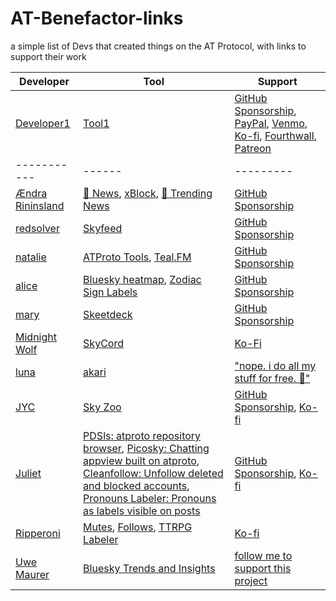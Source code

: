 # AT-Benefactor-links

a simple list of Devs that created things on the AT Protocol, with links to support their work

| Developer | Tool | Support |
|-----------|------|---------|
| [Developer1](https://bsky.app/profile/developer1.bsky.app) | [Tool1](https://www.tool1.com) | [GitHub Sponsorship](https://github.com/sponsors/developer1), [PayPal](https://paypal.me/developer1), [Venmo](https://venmo.com/developer1), [Ko-fi](https://ko-fi.com/developer5), [Fourthwall](https://developer6.fourthwall.com), [Patreon](https://www.patreon.com/developer4)|
|-----------|------|---------|
| [Ændra Rininsland](https://bsky.app/profile/did:plc:kkf4naxqmweop7dv4l2iqqf5) | [📰 News](https://bsky.app/profile/aendra.com/feed/verified-news), [xBlock](https://bsky.app/profile/aendra.com), [📰 Trending News](https://bsky.app/profile/aendra.com/feed/news-2-0) | [GitHub Sponsorship](https://github.com/sponsors/aendra-rininsland) |
| [redsolver](https://bsky.app/profile/did:plc:odo2zkpujsgcxtz7ph24djkj) | [Skyfeed](https://skyfeed.app/) | [GitHub Sponsorship](https://github.com/sponsors/redsolver) |
| [natalie](https://bsky.app/profile/did:plc:k644h4rq5bjfzcetgsa6tuby) | [ATProto Tools](https://atp.tools), [Teal.FM](https://teal.fm/) | [GitHub Sponsorship](https://github.com/sponsors/espeon) |
| [alice](https://bsky.app/profile/did:plc:by3jhwdqgbtrcc7q4tkkv3cf) | [Bluesky heatmap](https://bluesky-heatmap.fly.dev/), [Zodiac Sign Labels](zodiacsigns.bsky.sh) | [GitHub Sponsorship](https://github.com/sponsors/aliceisjustplaying) |
| [mary](https://bsky.app/profile/did:plc:ia76kvnndjutgedggx2ibrem) | [Skeetdeck](https://skeetdeck.pages.dev/) | [GitHub Sponsorship](https://github.com/sponsors/mary-ext) |
| [Midnight Wolf](https://bsky.app/profile/did:plc:cgynugrjidwc6eugchvyb3f6) | [SkyCord](https://skycord.app/) | [Ko-Fi](https://ko-fi.com/midnight_wolf___)  |
| [luna](https://bsky.app/profile/did:plc:k6acu4chiwkixvdedcmdgmal) | [akari](https://akari.blue/) | ["nope. i do all my stuff for free. 🙏"](https://bsky.app/profile/imlunahey.com/post/3lfvseembwk2j)|
| [JYC](https://bsky.app/profile/did:plc:dacfxuonkf2qtqft22sc23tu) | [Sky Zoo](https://skyzoo.blue/) | [GitHub Sponsorship](https://github.com/sponsors/jycouet), [Ko-fi](https://ko-fi.com/E1E416BE51)|
| [Juliet](https://bsky.app/profile/developer1.bsky.app) | [PDSls: atproto repository browser](https://pdsls.dev/), [Picosky: Chatting appview built on atproto](https://psky.social/), [Cleanfollow: Unfollow deleted and blocked accounts](https://cleanfollow-bsky.pages.dev/), [Pronouns Labeler: Pronouns as labels visible on posts](https://bsky.app/profile/did:plc:wkoofae5uytcm7bjncmev6n6) | [GitHub Sponsorship](https://github.com/sponsors/notjuliet/), [Ko-fi](https://ko-fi.com/notjuliet)|
| [Ripperoni](https://bsky.app/profile/did:plc:khvyd3oiw46vif5gm7hijslk) | [Mutes](https://mutes.ripperoni.com/ui), [Follows](https://follow.ripperoni.com/), [TTRPG Labeler](https://bskyttrpg.ripperoni.com/ui)  | [Ko-fi](https://ko-fi.com/ripperoni)|
| [Uwe Maurer](https://bsky.app/profile/uwemaurer.bsky.social) | [Bluesky Trends and Insights](https://blue.facts.dev) | [follow me to support this project](https://bsky.app/profile/blue.facts.dev) |
